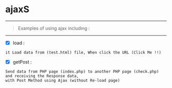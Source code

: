 # ajaxS
---
> Examples of using ajax including : 
---

 - [x] load : 
 ```
 it Load data from (test.html) file, When click the URL (Click Me !!)
```

- [x] getPost :

``` 
Send data from PHP page (index.php) to another PHP page (check.php) and receiving the Response data, 
with Post Method using Ajax (without Re-load page)
 ```